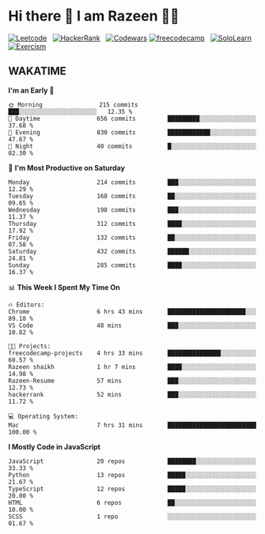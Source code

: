 # Hi there 👋 I am Razeen 👩‍💻


[![Leetcode](https://img.shields.io/badge/-LeetCode-FFA116?style=for-the-badge&logo=LeetCode&logoColor=black)](https://leetcode.com/razeenshaikh/)&nbsp;&nbsp;
[![HackerRank](https://img.shields.io/badge/-Hackerrank-2EC866?style=for-the-badge&logo=HackerRank&logoColor=white)](https://www.hackerrank.com/profile/razeen_m_shaikh)&nbsp;&nbsp;
[![Codewars](https://img.shields.io/badge/Codewars-B1361E?style=for-the-badge&logo=Codewars&logoColor=white)](https://www.codewars.com/users/razeen_shaikh)
[![freecodecamp](https://img.shields.io/badge/freecodecamp-27273D?style=for-the-badge&logo=freecodecamp&logoColor=white)](https://www.freecodecamp.org/razeen)&nbsp;&nbsp;
[![SoloLearn](https://img.shields.io/badge/-Sololearn-3a464b?style=for-the-badge&logo=Sololearn&logoColor=white)](https://www.sololearn.com/en/profile/30940776)&nbsp;&nbsp;
[![Exercism](https://img.shields.io/badge/Exercism-009CAB?style=for-the-badge&logo=exercism&logoColor=white)](https://exercism.org/profiles/Razeen-Shaikh)

## WAKATIME

<!--START_SECTION:waka-->
**I'm an Early 🐤** 

```text
🌞 Morning                215 commits         ███░░░░░░░░░░░░░░░░░░░░░░   12.35 % 
🌆 Daytime                656 commits         █████████░░░░░░░░░░░░░░░░   37.68 % 
🌃 Evening                830 commits         ████████████░░░░░░░░░░░░░   47.67 % 
🌙 Night                  40 commits          █░░░░░░░░░░░░░░░░░░░░░░░░   02.30 % 
```
📅 **I'm Most Productive on Saturday** 

```text
Monday                   214 commits         ███░░░░░░░░░░░░░░░░░░░░░░   12.29 % 
Tuesday                  168 commits         ██░░░░░░░░░░░░░░░░░░░░░░░   09.65 % 
Wednesday                198 commits         ███░░░░░░░░░░░░░░░░░░░░░░   11.37 % 
Thursday                 312 commits         ████░░░░░░░░░░░░░░░░░░░░░   17.92 % 
Friday                   132 commits         ██░░░░░░░░░░░░░░░░░░░░░░░   07.58 % 
Saturday                 432 commits         ██████░░░░░░░░░░░░░░░░░░░   24.81 % 
Sunday                   285 commits         ████░░░░░░░░░░░░░░░░░░░░░   16.37 % 
```


📊 **This Week I Spent My Time On** 

```text
🔥 Editors: 
Chrome                   6 hrs 43 mins       ██████████████████████░░░   89.18 % 
VS Code                  48 mins             ███░░░░░░░░░░░░░░░░░░░░░░   10.82 % 

🐱‍💻 Projects: 
freecodecamp-projects    4 hrs 33 mins       ███████████████░░░░░░░░░░   60.57 % 
Razeen shaikh            1 hr 7 mins         ████░░░░░░░░░░░░░░░░░░░░░   14.98 % 
Razeen-Resume            57 mins             ███░░░░░░░░░░░░░░░░░░░░░░   12.73 % 
hackerrank               52 mins             ███░░░░░░░░░░░░░░░░░░░░░░   11.72 % 

💻 Operating System: 
Mac                      7 hrs 31 mins       █████████████████████████   100.00 % 
```

**I Mostly Code in JavaScript** 

```text
JavaScript               20 repos            ████████░░░░░░░░░░░░░░░░░   33.33 % 
Python                   13 repos            █████░░░░░░░░░░░░░░░░░░░░   21.67 % 
TypeScript               12 repos            █████░░░░░░░░░░░░░░░░░░░░   20.00 % 
HTML                     6 repos             ██░░░░░░░░░░░░░░░░░░░░░░░   10.00 % 
SCSS                     1 repo              ░░░░░░░░░░░░░░░░░░░░░░░░░   01.67 % 
```




<!--END_SECTION:waka-->
